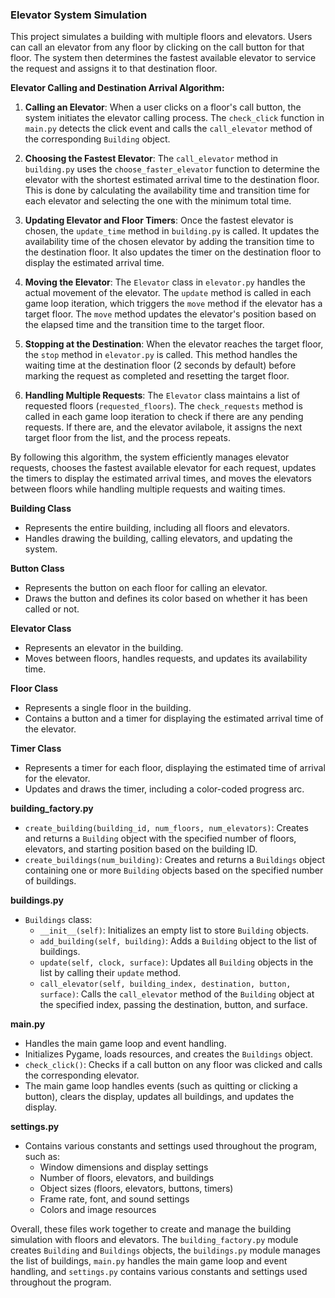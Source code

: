 ### Elevator System Simulation

This project simulates a building with multiple floors and elevators. Users can call an elevator from any floor by clicking on the call button for that floor. The system then determines the fastest available elevator to service the request and assigns it to that destination floor.

**Elevator Calling and Destination Arrival Algorithm:**

1. **Calling an Elevator**: When a user clicks on a floor's call button, the system initiates the elevator calling process. The `check_click` function in `main.py` detects the click event and calls the `call_elevator` method of the corresponding `Building` object.

2. **Choosing the Fastest Elevator**: The `call_elevator` method in `building.py` uses the `choose_faster_elevator` function to determine the elevator with the shortest estimated arrival time to the destination floor. This is done by calculating the availability time and transition time for each elevator and selecting the one with the minimum total time.

3. **Updating Elevator and Floor Timers**: Once the fastest elevator is chosen, the `update_time` method in `building.py` is called. It updates the availability time of the chosen elevator by adding the transition time to the destination floor. It also updates the timer on the destination floor to display the estimated arrival time.

4. **Moving the Elevator**: The `Elevator` class in `elevator.py` handles the actual movement of the elevator. The `update` method is called in each game loop iteration, which triggers the `move` method if the elevator has a target floor. The `move` method updates the elevator's position based on the elapsed time and the transition time to the target floor.

5. **Stopping at the Destination**: When the elevator reaches the target floor, the `stop` method in `elevator.py` is called. This method handles the waiting time at the destination floor (2 seconds by default) before marking the request as completed and resetting the target floor.

6. **Handling Multiple Requests**: The `Elevator` class maintains a list of requested floors (`requested_floors`). The `check_requests` method is called in each game loop iteration to check if there are any pending requests. If there are, and the elevator avilabole, it assigns the next target floor from the list, and the process repeats.

By following this algorithm, the system efficiently manages elevator requests, chooses the fastest available elevator for each request, updates the timers to display the estimated arrival times, and moves the elevators between floors while handling multiple requests and waiting times.


**Building Class**
- Represents the entire building, including all floors and elevators.
- Handles drawing the building, calling elevators, and updating the system.

**Button Class**
- Represents the button on each floor for calling an elevator.
- Draws the button and defines its color based on whether it has been called or not.

**Elevator Class**
- Represents an elevator in the building.
- Moves between floors, handles requests, and updates its availability time.

**Floor Class**
- Represents a single floor in the building.
- Contains a button and a timer for displaying the estimated arrival time of the elevator.

**Timer Class**
- Represents a timer for each floor, displaying the estimated time of arrival for the elevator.
- Updates and draws the timer, including a color-coded progress arc.

**building_factory.py**
- `create_building(building_id, num_floors, num_elevators)`: Creates and returns a `Building` object with the specified number of floors, elevators, and starting position based on the building ID.
- `create_buildings(num_building)`: Creates and returns a `Buildings` object containing one or more `Building` objects based on the specified number of buildings.

**buildings.py**
- `Buildings` class:
    - `__init__(self)`: Initializes an empty list to store `Building` objects.
    - `add_building(self, building)`: Adds a `Building` object to the list of buildings.
    - `update(self, clock, surface)`: Updates all `Building` objects in the list by calling their `update` method.
    - `call_elevator(self, building_index, destination, button, surface)`: Calls the `call_elevator` method of the `Building` object at the specified index, passing the destination, button, and surface.

**main.py**
- Handles the main game loop and event handling.
- Initializes Pygame, loads resources, and creates the `Buildings` object.
- `check_click()`: Checks if a call button on any floor was clicked and calls the corresponding elevator.
- The main game loop handles events (such as quitting or clicking a button), clears the display, updates all buildings, and updates the display.

**settings.py**
- Contains various constants and settings used throughout the program, such as:
    - Window dimensions and display settings
    - Number of floors, elevators, and buildings
    - Object sizes (floors, elevators, buttons, timers)
    - Frame rate, font, and sound settings
    - Colors and image resources

Overall, these files work together to create and manage the building simulation with floors and elevators. The `building_factory.py` module creates `Building` and `Buildings` objects, the `buildings.py` module manages the list of buildings, `main.py` handles the main game loop and event handling, and `settings.py` contains various constants and settings used throughout the program.

